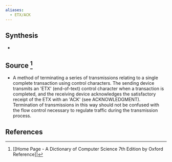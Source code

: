 ```yaml
---
aliases:
  - ETX/ACK
---
```

## Synthesis
- 
## Source [^1]
- A method of terminating a series of transmissions relating to a single complete transaction using control characters. The sending device transmits an 'ETX' (end-of-text) control character when a transaction is completed, and the receiving device acknowledges the satisfactory receipt of the ETX with an 'ACK' (see ACKNOWLEDGMENT). Termination of transmissions in this way should not be confused with the flow control necessary to regulate traffic during the transmission process.
## References

[^1]: [[Home Page - A Dictionary of Computer Science 7th Edition by Oxford Reference]]